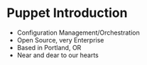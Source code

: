 # Puppet Introduction

* Configuration Management/Orchestration
* Open Source, very Enterprise
* Based in Portland, OR
* Near and dear to our hearts

